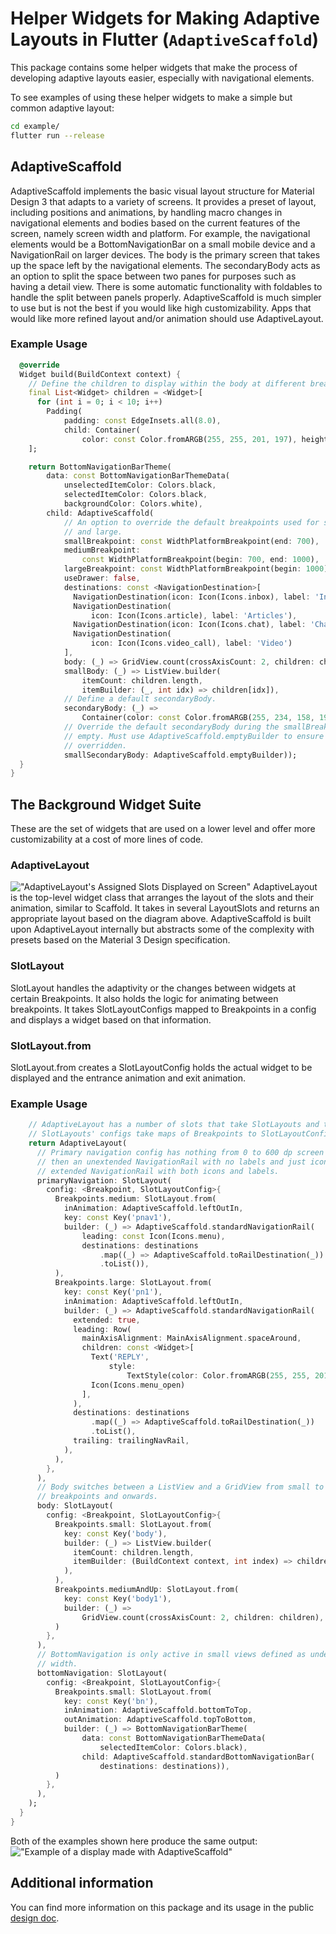 <?code-excerpt path-base="excerpts/packages/adaptive_scaffold_example"?>

# Helper Widgets for Making Adaptive Layouts in Flutter (`AdaptiveScaffold`)

This package contains some helper widgets that make the process of developing
adaptive layouts easier, especially with navigational elements.

To see examples of using these helper widgets to make a simple but common
adaptive layout:

```bash
cd example/
flutter run --release
```

## AdaptiveScaffold

AdaptiveScaffold implements the basic visual layout structure for Material
Design 3 that adapts to a variety of screens. It provides a preset of layout,
including positions and animations, by handling macro changes in navigational
elements and bodies based on the current features of the screen, namely screen
width and platform. For example, the navigational elements would be a
BottomNavigationBar on a small mobile device and a NavigationRail on larger
devices. The body is the primary screen that takes up the space left by the
navigational elements. The secondaryBody acts as an option to split the space
between two panes for purposes such as having a detail view. There is some
automatic functionality with foldables to handle the split between panels
properly. AdaptiveScaffold is much simpler to use but is not the best if you
would like high customizability. Apps that would like more refined layout and/or
animation should use AdaptiveLayout.

### Example Usage

<?code-excerpt "adaptive_scaffold_demo.dart (Example)"?>
```dart
  @override
  Widget build(BuildContext context) {
    // Define the children to display within the body at different breakpoints.
    final List<Widget> children = <Widget>[
      for (int i = 0; i < 10; i++)
        Padding(
            padding: const EdgeInsets.all(8.0),
            child: Container(
                color: const Color.fromARGB(255, 255, 201, 197), height: 400))
    ];

    return BottomNavigationBarTheme(
        data: const BottomNavigationBarThemeData(
            unselectedItemColor: Colors.black,
            selectedItemColor: Colors.black,
            backgroundColor: Colors.white),
        child: AdaptiveScaffold(
            // An option to override the default breakpoints used for small, medium,
            // and large.
            smallBreakpoint: const WidthPlatformBreakpoint(end: 700),
            mediumBreakpoint:
                const WidthPlatformBreakpoint(begin: 700, end: 1000),
            largeBreakpoint: const WidthPlatformBreakpoint(begin: 1000),
            useDrawer: false,
            destinations: const <NavigationDestination>[
              NavigationDestination(icon: Icon(Icons.inbox), label: 'Inbox'),
              NavigationDestination(
                  icon: Icon(Icons.article), label: 'Articles'),
              NavigationDestination(icon: Icon(Icons.chat), label: 'Chat'),
              NavigationDestination(
                  icon: Icon(Icons.video_call), label: 'Video')
            ],
            body: (_) => GridView.count(crossAxisCount: 2, children: children),
            smallBody: (_) => ListView.builder(
                itemCount: children.length,
                itemBuilder: (_, int idx) => children[idx]),
            // Define a default secondaryBody.
            secondaryBody: (_) =>
                Container(color: const Color.fromARGB(255, 234, 158, 192)),
            // Override the default secondaryBody during the smallBreakpoint to be
            // empty. Must use AdaptiveScaffold.emptyBuilder to ensure it is properly
            // overridden.
            smallSecondaryBody: AdaptiveScaffold.emptyBuilder));
  }
}
```

## The Background Widget Suite

These are the set of widgets that are used on a lower level and offer more
customizability at a cost of more lines of code.

### AdaptiveLayout

!["AdaptiveLayout's Assigned Slots Displayed on Screen"](example/demo_files/screenSlots.png)
AdaptiveLayout is the top-level widget class that arranges the layout of the
slots and their animation, similar to Scaffold. It takes in several LayoutSlots
and returns an appropriate layout based on the diagram above. AdaptiveScaffold
is built upon AdaptiveLayout internally but abstracts some of the complexity
with presets based on the Material 3 Design specification.

### SlotLayout

SlotLayout handles the adaptivity or the changes between widgets at certain
Breakpoints. It also holds the logic for animating between breakpoints. It takes
SlotLayoutConfigs mapped to Breakpoints in a config and displays a widget based
on that information.

### SlotLayout.from

SlotLayout.from creates a SlotLayoutConfig holds the actual widget to be
displayed and the entrance animation and exit animation.

### Example Usage

<?code-excerpt "adaptive_layout_demo.dart (Example)"?>
```dart
    // AdaptiveLayout has a number of slots that take SlotLayouts and these
    // SlotLayouts' configs take maps of Breakpoints to SlotLayoutConfigs.
    return AdaptiveLayout(
      // Primary navigation config has nothing from 0 to 600 dp screen width,
      // then an unextended NavigationRail with no labels and just icons then an
      // extended NavigationRail with both icons and labels.
      primaryNavigation: SlotLayout(
        config: <Breakpoint, SlotLayoutConfig>{
          Breakpoints.medium: SlotLayout.from(
            inAnimation: AdaptiveScaffold.leftOutIn,
            key: const Key('pnav1'),
            builder: (_) => AdaptiveScaffold.standardNavigationRail(
                leading: const Icon(Icons.menu),
                destinations: destinations
                    .map((_) => AdaptiveScaffold.toRailDestination(_))
                    .toList()),
          ),
          Breakpoints.large: SlotLayout.from(
            key: const Key('pn1'),
            inAnimation: AdaptiveScaffold.leftOutIn,
            builder: (_) => AdaptiveScaffold.standardNavigationRail(
              extended: true,
              leading: Row(
                mainAxisAlignment: MainAxisAlignment.spaceAround,
                children: const <Widget>[
                  Text('REPLY',
                      style:
                          TextStyle(color: Color.fromARGB(255, 255, 201, 197))),
                  Icon(Icons.menu_open)
                ],
              ),
              destinations: destinations
                  .map((_) => AdaptiveScaffold.toRailDestination(_))
                  .toList(),
              trailing: trailingNavRail,
            ),
          ),
        },
      ),
      // Body switches between a ListView and a GridView from small to medium
      // breakpoints and onwards.
      body: SlotLayout(
        config: <Breakpoint, SlotLayoutConfig>{
          Breakpoints.small: SlotLayout.from(
            key: const Key('body'),
            builder: (_) => ListView.builder(
              itemCount: children.length,
              itemBuilder: (BuildContext context, int index) => children[index],
            ),
          ),
          Breakpoints.mediumAndUp: SlotLayout.from(
            key: const Key('body1'),
            builder: (_) =>
                GridView.count(crossAxisCount: 2, children: children),
          )
        },
      ),
      // BottomNavigation is only active in small views defined as under 600 dp
      // width.
      bottomNavigation: SlotLayout(
        config: <Breakpoint, SlotLayoutConfig>{
          Breakpoints.small: SlotLayout.from(
            key: const Key('bn'),
            inAnimation: AdaptiveScaffold.bottomToTop,
            outAnimation: AdaptiveScaffold.topToBottom,
            builder: (_) => BottomNavigationBarTheme(
                data: const BottomNavigationBarThemeData(
                    selectedItemColor: Colors.black),
                child: AdaptiveScaffold.standardBottomNavigationBar(
                    destinations: destinations)),
          )
        },
      ),
    );
  }
}
```

Both of the examples shown here produce the same output:
!["Example of a display made with AdaptiveScaffold"](example/demo_files/adaptiveScaffold.gif)

## Additional information

You can find more information on this package and its usage in the public
[design doc](https://docs.google.com/document/d/1qhrpTWYs5f67X8v32NCCNTRMIjSrVHuaMEFAul-Q_Ms/edit?usp=sharing).
